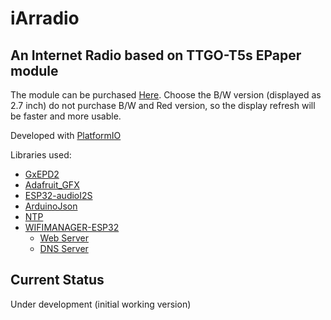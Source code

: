 # iArradio
## An Internet Radio based on TTGO-T5s EPaper module

The module can be purchased [Here](https://es.aliexpress.com/item/32867880658.html?spm=a2g0s.9042311.0.0.27a363c0QivmD3). Choose the B/W version (displayed as 2.7 inch) do not purchase B/W and Red version, so the display refresh will be faster and more usable.


Developed with [PlatformIO](https://platformio.org/)

Libraries used:
 - [GxEPD2](https://github.com/ZinggJM/GxEPD2) 
 - [Adafruit_GFX](https://github.com/adafruit/Adafruit-GFX-Library)
 - [ESP32-audioI2S](https://github.com/schreibfaul1/ESP32-audioI2S.git)
 - [ArduinoJson](https://github.com/bblanchon/ArduinoJson)
 - [NTP](https://github.com/sstaub/NTP)
 - [WIFIMANAGER-ESP32](https://github.com/zhouhan0126/WIFIMANAGER-ESP32)
   - [Web Server](https://github.com/zhouhan0126/WebServer-esp32)
   - [DNS Server](https://github.com/zhouhan0126/DNSServer---esp32)

 ## Current Status
 Under development (initial working version)